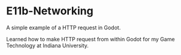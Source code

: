 # E11b-Networking
A simple example of a HTTP request in Godot.

Learned how to make HTTP request from within Godot for my Game Technology at Indiana University.
